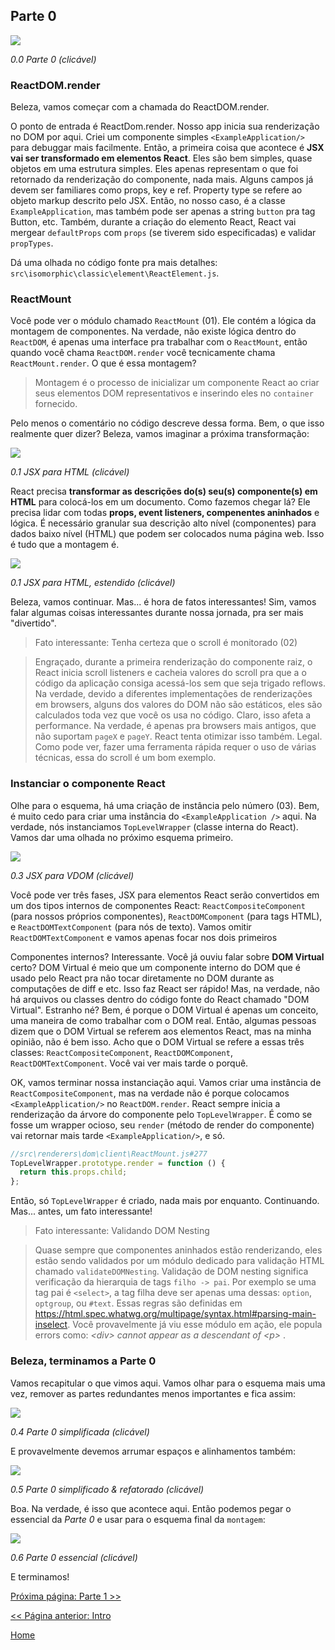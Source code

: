 ## Parte 0

[![](https://rawgit.com/Bogdan-Lyashenko/Under-the-hood-ReactJS/master/stack/images/0/part-0.svg)](https://rawgit.com/Bogdan-Lyashenko/Under-the-hood-ReactJS/master/stack/images/0/part-0.svg)

<em>0.0 Parte 0 (clicável)</em>

### ReactDOM.render
Beleza, vamos começar com a chamada do ReactDOM.render.

O ponto de entrada é ReactDom.render. Nosso app inicia sua renderização no DOM por aqui. Criei um componente simples `<ExampleApplication/>` para debuggar mais facilmente. Então, a primeira coisa que acontece é **JSX vai ser transformado em elementos React**. Eles são bem simples, quase objetos em uma estrutura simples. Eles apenas representam o que foi retornado da renderização do componente, nada mais. Alguns campos já devem ser familiares como props, key e ref. Property type se refere ao objeto markup descrito pelo JSX. Então, no nosso caso, é a classe `ExampleApplication`, mas também pode ser apenas a string `button` pra tag Button, etc. Também, durante a criação do elemento React, React vai mergear `defaultProps` com `props` (se tiverem sido especificadas) e validar `propTypes`.

Dá uma olhada no código fonte pra mais detalhes: `src\isomorphic\classic\element\ReactElement.js`.

### ReactMount
Você pode ver o módulo chamado `ReactMount` (01). Ele contém a lógica da montagem de componentes. Na verdade, não existe lógica dentro do `ReactDOM`, é apenas uma interface pra trabalhar com o `ReactMount`, então quando você chama `ReactDOM.render` você tecnicamente chama `ReactMount.render`. O que é essa montagem?
> Montagem é o processo de inicializar um componente React ao criar seus elementos DOM representativos e inserindo eles no `container` fornecido.

Pelo menos o comentário no código descreve dessa forma. Bem, o que isso realmente quer dizer? Beleza, vamos imaginar a próxima transformação:


[![](https://rawgit.com/Bogdan-Lyashenko/Under-the-hood-ReactJS/master/stack/images/0/mounting-scheme-1-small.svg)](https://rawgit.com/Bogdan-Lyashenko/Under-the-hood-ReactJS/master/stack/images/0/mounting-scheme-1-small.svg)

<em>0.1 JSX para HTML (clicável)</em>

React precisa **transformar as descrições do(s) seu(s) componente(s) em HTML** para colocá-los em um documento. Como fazemos chegar lá? Ele precisa lidar com todas **props, event listeners, compenentes aninhados** e lógica. É necessário granular sua descrição alto nível (componentes) para dados baixo nível (HTML) que podem ser colocados numa página web. Isso é tudo que a montagem é.


[![](https://rawgit.com/Bogdan-Lyashenko/Under-the-hood-ReactJS/master/stack/images/0/mounting-scheme-1-big.svg)](https://rawgit.com/Bogdan-Lyashenko/Under-the-hood-ReactJS/master/stack/images/0/mounting-scheme-1-big.svg)

<em>0.1 JSX para HTML, estendido (clicável)</em>

Beleza, vamos continuar. Mas... é hora de fatos interessantes! Sim, vamos falar algumas coisas interessantes durante nossa jornada, pra ser mais "divertido".

>  Fato interessante: Tenha certeza que o scroll é monitorado (02)

> Engraçado, durante a primeira renderização do componente raiz, o React inicia scroll listeners e cacheia valores do scroll pra que a o código da aplicação consiga acessá-los sem que seja trigado reflows. Na verdade, devido a diferentes implementações de renderizações em browsers, alguns dos valores do DOM não são estáticos, eles são calculados toda vez que você os usa no código. Claro, isso afeta a performance. Na verdade, é apenas pra browsers mais antigos, que não suportam `pageX` e `pageY`. React tenta otimizar isso também. Legal. Como pode ver, fazer uma ferramenta rápida requer o uso de várias técnicas, essa do scroll é um bom exemplo.

### Instanciar o componente React

Olhe para o esquema, há uma criação de instância pelo número (03). Bem, é muito cedo para criar uma instância do `<ExampleApplication />` aqui. Na verdade, nós instanciamos `TopLevelWrapper` (classe interna do React). Vamos dar uma olhada no próximo esquema primeiro.

[![](https://rawgit.com/Bogdan-Lyashenko/Under-the-hood-ReactJS/master/stack/images/0/jsx-to-vdom.svg)](https://rawgit.com/Bogdan-Lyashenko/Under-the-hood-ReactJS/master/stack/images/0/jsx-to-vdom.svg)

<em>0.3 JSX para VDOM (clicável)</em>

Você pode ver três fases, JSX para elementos React serão convertidos em um dos tipos internos de componentes React:
`ReactCompositeComponent` (para nossos próprios componentes), `ReactDOMComponent` (para tags HTML), e `ReactDOMTextComponent` (para nós de texto). Vamos omitir `ReactDOMTextComponent` e vamos apenas focar nos dois primeiros

Componentes internos? Interessante. Você já ouviu falar sobre **DOM Virtual** certo? DOM Virtual é meio que um componente interno do DOM que é usado pelo React pra não tocar diretamente no DOM durante as computações de diff e etc. Isso faz React ser rápido! Mas, na verdade, não há arquivos ou classes dentro do código fonte do React chamado "DOM Virtual". Estranho né? Bem, é porque o DOM Virtual é apenas um conceito, uma maneira de como trabalhar com o DOM real. Então, algumas pessoas dizem que o DOM Virtual se referem aos elementos React, mas na minha opinião, não é bem isso. Acho que o DOM Virtual se refere a essas três classes: `ReactCompositeComponent`, `ReactDOMComponent`, `ReactDOMTextComponent`. Você vai ver mais tarde o porquê.

OK, vamos terminar nossa instanciação aqui. Vamos criar uma instância de `ReactCompositeComponent`, mas na verdade não é porque colocamos `<ExampleApplication/>` no `ReactDOM.render`. React sempre inicia a renderização da árvore do componente pelo `TopLevelWrapper`. É como se fosse um wrapper ocioso, seu `render` (método de render do componente) vai retornar mais tarde `<ExampleApplication/>`, e só.

```javascript
//src\renderers\dom\client\ReactMount.js#277
TopLevelWrapper.prototype.render = function () {
  return this.props.child;
};

```

Então, só `TopLevelWrapper` é criado, nada mais por enquanto. Continuando. Mas... antes, um fato interessante!
>  Fato interessante: Validando DOM Nesting

> Quase sempre que componentes aninhados estão renderizando, eles estão sendo validados por um módulo dedicado para validação HTML chamado `validateDOMNesting`. Validação de DOM nesting significa verificação da hierarquia de tags `filho -> pai`. Por exemplo se uma tag pai é `<select>`, a tag filha deve ser apenas uma dessas: `option`, `optgroup`, ou `#text`. Essas regras são definidas em https://html.spec.whatwg.org/multipage/syntax.html#parsing-main-inselect. Você provavelmente já viu esse módulo em ação, ele popula errors como:
<em> &lt;div&gt; cannot appear as a descendant of &lt;p&gt; </em>.

### Beleza, terminamos a **Parte 0**

Vamos recapitular o que vimos aqui. Vamos olhar para o esquema mais uma vez, remover as partes redundantes menos importantes e fica assim:

[![](https://rawgit.com/Bogdan-Lyashenko/Under-the-hood-ReactJS/master/stack/images/0/part-0-A.svg)](https://rawgit.com/Bogdan-Lyashenko/Under-the-hood-ReactJS/master/stack/images/0/part-0-A.svg)

<em>0.4 Parte 0 simplificada (clicável)</em>

E provavelmente devemos arrumar espaços e alinhamentos também:

[![](https://rawgit.com/Bogdan-Lyashenko/Under-the-hood-ReactJS/master/stack/images/0/part-0-B.svg)](https://rawgit.com/Bogdan-Lyashenko/Under-the-hood-ReactJS/master/stack/images/0/part-0-B.svg)

<em>0.5 Parte 0 simplificado & refatorado (clicável)</em>

Boa. Na verdade, é isso que acontece aqui. Então podemos pegar o essencial da *Parte 0* e usar para o esquema final da `montagem`:

[![](https://rawgit.com/Bogdan-Lyashenko/Under-the-hood-ReactJS/master/stack/images/0/part-0-C.svg)](https://rawgit.com/Bogdan-Lyashenko/Under-the-hood-ReactJS/master/stack/images/0/part-0-C.svg)

<em>0.6 Parte 0 essencial (clicável)</em>

E terminamos!


[Próxima página: Parte 1 >>](./Part-1.md)

[<< Página anterior: Intro](./Intro.md)


[Home](../../README.md)

